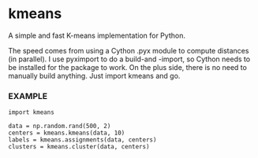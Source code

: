 # kmeans

A simple and fast K-means implementation for Python.

The speed comes from using a Cython .pyx module to compute
distances (in parallel).  I use pyximport to do a build-and
-import, so Cython needs to be installed for the package to
work.  On the plus side, there is no need to manually build
anything.  Just import kmeans and go.

### EXAMPLE

```
import kmeans

data = np.random.rand(500, 2)
centers = kmeans.kmeans(data, 10)
labels = kmeans.assignments(data, centers)
clusters = kmeans.cluster(data, centers)
```

